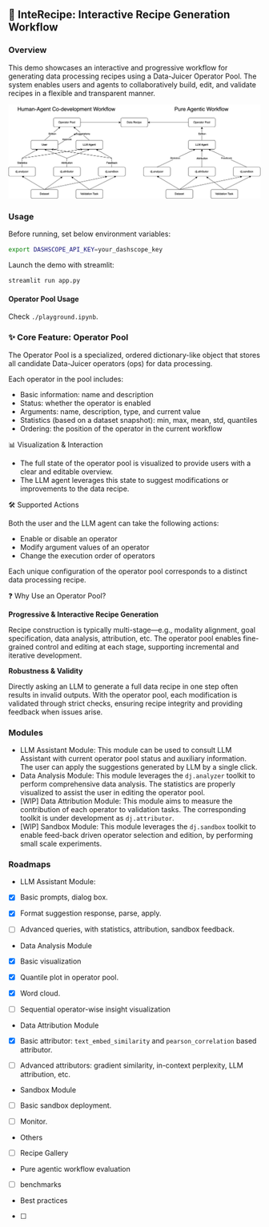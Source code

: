 ## 🔧 InteRecipe: Interactive Recipe Generation Workflow

### Overview

This demo showcases an interactive and progressive workflow for generating data processing recipes using a Data-Juicer 
Operator Pool. The system enables users and agents to collaboratively build, edit, and validate recipes in a flexible 
and transparent manner.

<img title="a title" alt="Alt text" src="./asset/framework.png">

### Usage

Before running, set below environment variables:

```bash
export DASHSCOPE_API_KEY=your_dashscope_key
````

Launch the demo with streamlit:
```bash
streamlit run app.py
```

#### Operator Pool Usage

Check `./playground.ipynb`.


### ✨ Core Feature: Operator Pool

The Operator Pool is a specialized, ordered dictionary-like object that stores all candidate Data-Juicer operators (ops)
for data processing.

Each operator in the pool includes:
- Basic information: name and description
- Status: whether the operator is enabled
- Arguments: name, description, type, and current value
- Statistics (based on a dataset snapshot): min, max, mean, std, quantiles
- Ordering: the position of the operator in the current workflow

📊 Visualization & Interaction
- The full state of the operator pool is visualized to provide users with a clear and editable overview.
- The LLM agent leverages this state to suggest modifications or improvements to the data recipe.


🛠️ Supported Actions

Both the user and the LLM agent can take the following actions:
- Enable or disable an operator
- Modify argument values of an operator
- Change the execution order of operators

Each unique configuration of the operator pool corresponds to a distinct data processing recipe.


❓ Why Use an Operator Pool?

**Progressive & Interactive Recipe Generation**

Recipe construction is typically multi-stage—e.g., modality alignment, goal specification, data analysis, attribution, 
etc. The operator pool enables fine-grained control and editing at each stage, supporting incremental and iterative 
development.

**Robustness & Validity**

Directly asking an LLM to generate a full data recipe in one step often results in invalid outputs.
With the operator pool, each modification is validated through strict checks, ensuring recipe integrity and providing 
feedback when issues arise.


### Modules

- LLM Assistant Module: This module can be used to consult LLM Assistant with current operator pool status and 
auxiliary information. The user can apply the suggestions generated by LLM by a single click.
- Data Analysis Module: This module leverages the `dj.analyzer` toolkit to perform comprehensive data analysis. The 
statistics are properly visualized to assist the user in editing the operator pool.
- [WIP] Data Attribution Module: This module aims to measure the contribution of each operator to validation tasks. The 
corresponding toolkit is under development as `dj.attributor`.
- [WIP] Sandbox Module: This module leverages the `dj.sandbox` toolkit to enable feed-back driven operator selection and
edition, by performing small scale experiments.

### Roadmaps

- LLM Assistant Module:
- [x] Basic prompts, dialog box.
- [x] Format suggestion response, parse, apply.
- [ ] Advanced queries, with statistics, attribution, sandbox feedback.


- Data Analysis Module
- [x] Basic visualization
- [x] Quantile plot in operator pool.
- [x] Word cloud.
- [ ] Sequential operator-wise insight visualization


- Data Attribution Module
- [x] Basic attributor: `text_embed_similarity` and `pearson_correlation` based attributor.
- [ ] Advanced attributors: gradient similarity, in-context perplexity, LLM attribution, etc.


- Sandbox Module
- [ ] Basic sandbox deployment.
- [ ] Monitor.


- Others
- [ ] Recipe Gallery


- Pure agentic workflow evaluation
- [ ] benchmarks


- Best practices
- [ ] 